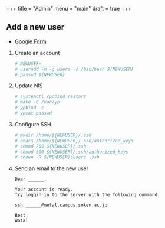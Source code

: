+++
title = "Admin"
menu = "main"
draft = true
+++

## Add a new user

- [Google Form](https://docs.google.com/forms/d/13PUga_MUGX5cuFJ5dUjMC9BC1P1cQN4rohS_g-AQIz8/edit)

1.  Create an account
    ```sh
    # NEWUSER=______
    # useradd -m -g users -s /bin/bash ${NEWUSER}
    # passwd ${NEWUSER}
    ```

1.  Update NIS
    ```sh
    # systemctl rpcbind restart
    # make -C /var/yp
    # ypbind -c
    # ypcat passwd
    ```

1.  Configure SSH
    ```sh
    # mkdir /home/${NEWUSER}/.ssh
    # emacs /home/${NEWUSER}/.ssh/authorized_keys
    # chmod 700 ${NEWUSER}/.ssh
    # chmod 600 ${NEWUSER}/.ssh/authorized_keys
    # chown -R ${NEWUSER}:users .ssh
    ```

1.  Send an email to the new user
    ```nohighlight
    Dear ______,

    Your account is ready.
    Try loggin in to the server with the following command:

    ssh ______@metal.campus.soken.ac.jp

    Best,
    Watal
    ```
